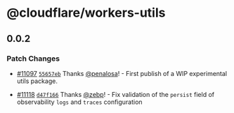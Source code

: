 # @cloudflare/workers-utils

## 0.0.2

### Patch Changes

- [#11097](https://github.com/cloudflare/workers-sdk/pull/11097) [`55657eb`](https://github.com/cloudflare/workers-sdk/commit/55657eb0dfa01ef9081a3510c4ba2b90243f2978) Thanks [@penalosa](https://github.com/penalosa)! - First publish of a WIP experimental utils package.

- [#11118](https://github.com/cloudflare/workers-sdk/pull/11118) [`d47f166`](https://github.com/cloudflare/workers-sdk/commit/d47f166499dd1a38c245ba06d1a2c150b2d6ef80) Thanks [@zebp](https://github.com/zebp)! - Fix validation of the `persist` field of observability `logs` and `traces` configuration
